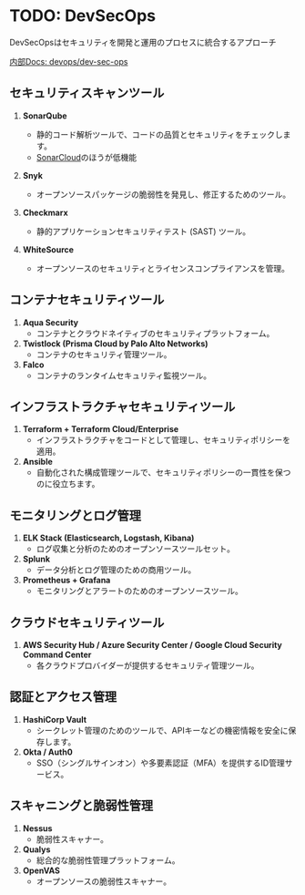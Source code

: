 # TODO: DevSecOps

DevSecOpsはセキュリティを開発と運用のプロセスに統合するアプローチ

[内部Docs: devops/dev-sec-ops](../devops/dev-sec-ops.md)

## セキュリティスキャンツール

1. **SonarQube**
   - 静的コード解析ツールで、コードの品質とセキュリティをチェックします。
   - [SonarCloud](https://www.sonarsource.com/products/sonarcloud/)のほうが低機能

2. **Snyk**
   - オープンソースパッケージの脆弱性を発見し、修正するためのツール。
3. **Checkmarx**
   - 静的アプリケーションセキュリティテスト (SAST) ツール。
4. **WhiteSource**
   - オープンソースのセキュリティとライセンスコンプライアンスを管理。

## コンテナセキュリティツール

1. **Aqua Security**
   - コンテナとクラウドネイティブのセキュリティプラットフォーム。
2. **Twistlock (Prisma Cloud by Palo Alto Networks)**
   - コンテナのセキュリティ管理ツール。
3. **Falco**
   - コンテナのランタイムセキュリティ監視ツール。

## インフラストラクチャセキュリティツール

1. **Terraform + Terraform Cloud/Enterprise**
   - インフラストラクチャをコードとして管理し、セキュリティポリシーを適用。
2. **Ansible**
   - 自動化された構成管理ツールで、セキュリティポリシーの一貫性を保つのに役立ちます。

## モニタリングとログ管理

1. **ELK Stack (Elasticsearch, Logstash, Kibana)**
   - ログ収集と分析のためのオープンソースツールセット。
2. **Splunk**
   - データ分析とログ管理のための商用ツール。
3. **Prometheus + Grafana**
   - モニタリングとアラートのためのオープンソースツール。

## クラウドセキュリティツール

1. **AWS Security Hub / Azure Security Center / Google Cloud Security Command Center**
   - 各クラウドプロバイダーが提供するセキュリティ管理ツール。

## 認証とアクセス管理

1. **HashiCorp Vault**
   - シークレット管理のためのツールで、APIキーなどの機密情報を安全に保存します。
2. **Okta / Auth0**
   - SSO（シングルサインオン）や多要素認証（MFA）を提供するID管理サービス。

## スキャニングと脆弱性管理

1. **Nessus**
   - 脆弱性スキャナー。
2. **Qualys**
   - 総合的な脆弱性管理プラットフォーム。
3. **OpenVAS**
   - オープンソースの脆弱性スキャナー。
